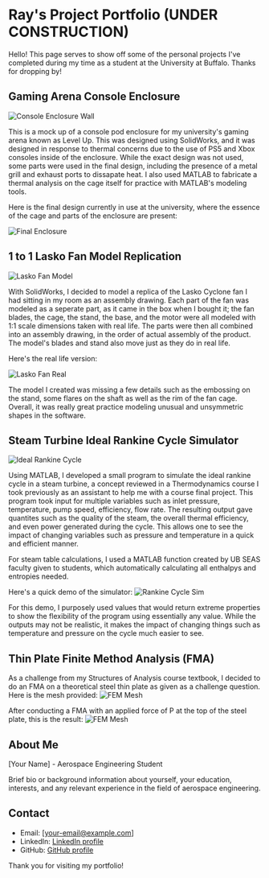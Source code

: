 # Ray's Project Portfolio (UNDER CONSTRUCTION)

Hello! This page serves to show off some of the personal projects I've completed during my time as a student at the University at Buffalo. Thanks for dropping by!

## Gaming Arena Console Enclosure

![Console Enclosure Wall](/assets/img/consolepod_front_wall.PNG)

This is a mock up of a console pod enclosure for my university's gaming arena known as Level Up. This was designed using SolidWorks, and it was designed in response to thermal concerns due to the use of PS5 and Xbox consoles inside of the enclosure. While the exact design was not used, some parts were used in the final design, including the presence of a metal grill and exhaust ports to dissapate heat. I also used MATLAB to fabricate a thermal analysis on the cage itself for practice with MATLAB's modeling tools.

Here is the final design currently in use at the university, where the essence of the cage and parts of the enclosure are present:

![Final Enclosure](/assets/img/finalconsolepod.png)

## 1 to 1 Lasko Fan Model Replication

![Lasko Fan Model](assets/img/fanremovebg-transformed.png)

With SolidWorks, I decided to model a replica of the Lasko Cyclone fan I had sitting in my room as an assembly drawing. Each part of the fan was modeled as a seperate part, as it came in the box when I bought it; the fan blades, the cage, the stand, the base, and the motor were all modeled with 1:1 scale dimensions taken with real life. The parts were then all combined into an assembly drawing, in the order of actual assembly of the product. The model's blades and stand also move just as they do in real life. 

Here's the real life version:

![Lasko Fan Real](assets/img/s-l1600.jpg)

The model I created was missing a few details such as the embossing on the stand, some flares on the shaft as well as the rim of the fan cage. Overall, it was really great practice modeling unusual and unsymmetric shapes in the software.

## Steam Turbine Ideal Rankine Cycle Simulator
![Ideal Rankine Cycle](assets/img/Rankine-Cycle.png)

Using MATLAB, I developed a small program to simulate the ideal rankine cycle in a steam turbine, a concept reviewed in a Thermodynamics course I took previously as an assistant to help me with a course final project. This program took input for multiple variables such as inlet pressure, temperature, pump speed, efficiency, flow rate. The resulting output gave quantites such as the quality of the steam, the overall thermal efficiency, and even power generated during the cycle. This allows one to see the impact of changing variables such as pressure and temperature in a quick and efficient manner.

For steam table calculations, I used a MATLAB function created by UB SEAS faculty given to students, which automatically calculating all enthalpys and entropies needed. 

Here's a quick demo of the simulator:
![Rankine Cycle Sim](assets/img/MATLAB_OnsYmmTjRx.gif)

For this demo, I purposely used values that would return extreme properties to show the flexibility of the program using essentially any value. While the outputs may not be realistic, it makes the impact of changing things such as temperature and pressure on the cycle much easier to see.

## Thin Plate Finite Method Analysis (FMA)

As a challenge from my Structures of Analysis course textbook, I decided to do an FMA on a theoretical steel thin plate as given as a challenge question. Here is the mesh provided:
![FEM Mesh](assets/img/femmesh.png)

After conducting a FMA with an applied force of P at the top of the steel plate, this is the result:
![FEM Mesh](assets/img/femanalysis.png)


<!-- Repeat the pattern for more projects as needed -->

## About Me

[Your Name] - Aerospace Engineering Student

Brief bio or background information about yourself, your education, interests, and any relevant experience in the field of aerospace engineering.

## Contact

- Email: [your-email@example.com]
- LinkedIn: [LinkedIn profile](https://www.linkedin.com/in/yourprofile)
- GitHub: [GitHub profile](https://github.com/yourusername)

Thank you for visiting my portfolio!
